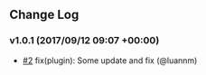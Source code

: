 ## Change Log

### v1.0.1 (2017/09/12 09:07 +00:00)
- [#2](https://github.com/GFG/serverless-apigateway-plugin/pull/2) fix(plugin): Some update and fix (@luannm)